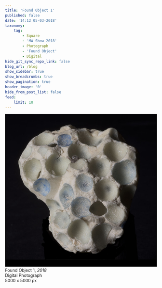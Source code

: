 ```yaml
---
title: 'Found Object 1'
published: false
date: '14:12 05-03-2018'
taxonomy:
    tag:
        - Square
        - 'MA Show 2018'
        - Photograph
        - 'Found Object'
        - Digital
hide_git_sync_repo_link: false
blog_url: /blog
show_sidebar: true
show_breadcrumbs: true
show_pagination: true
header_image: '0'
hide_from_post_list: false
feed:
    limit: 10
---
```


![](Found-Object-1.jpg)  
Found Object 1, _2018_  
Digital Photograph  
5000 x 5000 px